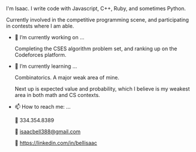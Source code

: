 I'm Isaac. I write code with Javascript, C++, Ruby, and sometimes Python.

Currently involved in the competitive programming scene, and participating in contests where I am able.

- 🔭 I’m currently working on ...
  
  Completing the CSES algorithm problem set, and ranking up on the Codeforces platform.

- 🌱 I’m currently learning ...
  
  Combinatorics. A major weak area of mine.
  
  Next up is expected value and probability, which I believe is my weakest area in both math and CS contexts.

- 📫 How to reach me: ...

  📱 334.354.8389
  
  📧 isaacbell388@gmail.com
  
  🔗 https://linkedin.com/in/bellisaac
 
